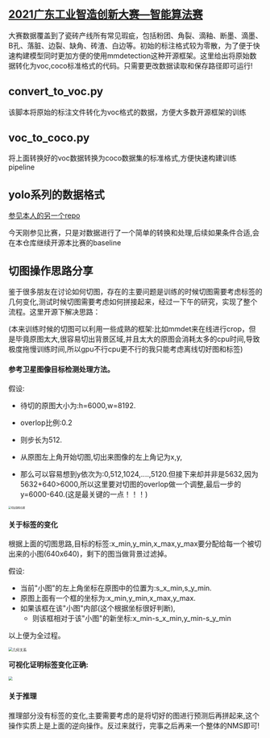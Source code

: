 ## [2021广东工业智造创新大赛—智能算法赛](https://tianchi.aliyun.com/competition/entrance/531846/introduction)

大赛数据覆盖到了瓷砖产线所有常见瑕疵，包括粉团、角裂、滴釉、断墨、滴墨、B孔、落脏、边裂、缺角、砖渣、白边等。初始的标注格式较为零散，为了便于快速构建模型同时更加方便的使用mmdetection这种开源框架。这里给出将原始数据转化为voc,coco标准格式的代码。只需要更改数据读取和保存路径即可运行!

## convert_to_voc.py

该脚本将原始的标注文件转化为voc格式的数据，方便大多数开源框架的训练

## voc_to_coco.py

将上面转换好的voc数据转换为coco数据集的标准格式,方便快速构建训练pipeline

## yolo系列的数据格式

[参见本人的另一个repo](https://github.com/DLLXW/objectDetectionDatasets)



今天刚参见比赛，只是对数据进行了一个简单的转换和处理,后续如果条件合适,会在本仓库继续开源本比赛的baseline

## 切图操作思路分享
鉴于很多朋友在讨论如何切图，存在的主要问题是训练的时候切图需要考虑标签的几何变化,测试时候切图需要考虑如何拼接起来，经过一下午的研究，实现了整个流程。这里开源下解决思路：

(本来训练时候的切图可以利用一些成熟的框架:比如mmdet来在线进行crop，但是毕竟原图太大,很容易切出背景区域,并且太大的原图会消耗太多的cpu时间,导致极度拖慢训练时间,所以gpu不行cpu更不行的我只能考虑离线切好图和标签)

#### 参考卫星图像目标检测处理方法。

假设:

- 待切的原图大小为:h=6000,w=8192.
- overlop比例:0.2

- 则步长为512.
- 从原图左上角开始切图,切出来图像的左上角记为x,y,
- 那么可以容易想到y依次为:0,512,1024,....,5120.但接下来却并非是5632,因为5632+640>6000,所以这里要对切图的overlop做一个调整,最后一步的y=6000-640.(这是最关键的一点！！！)

<img src="D:\github_qyl\data-science-competition\天池\2021广东工业智造创新大赛\slice\5.png" alt="切出缺陷位置" style="zoom:33%;" />

#### 关于标签的变化

根据上面的切图思路,目标的标签:x_min,y_min,x_max,y_max要分配给每一个被切出来的小图(640x640)，剩下的图当做背景过滤掉。

假设:

- 当前"小图"的左上角坐标在原图中的位置为:s_x_min,s_y_min.
- 原图上面有一个框的坐标为:x_min,y_min,x_max,y_max.
- 如果该框在该"小图"内部(这个根据坐标很好判断),
  - 则该框相对于该"小图"的新坐标:x_min-s_x_min,y_min-s_y_min

以上便为全过程。



<img src="D:\github_qyl\data-science-competition\天池\2021广东工业智造创新大赛\slice\3.jpg" alt="几何关系" style="zoom:50%;" />

**可视化证明标签变化正确:**

<img src="D:\github_qyl\data-science-competition\天池\2021广东工业智造创新大赛\slice\6.png" style="zoom:50%;" />

#### 关于推理

推理部分没有标签的变化,主要需要考虑的是将切好的图进行预测后再拼起来,这个操作实质上是上面的逆向操作。反过来就行，完事之后再来一个整体的NMS即可!